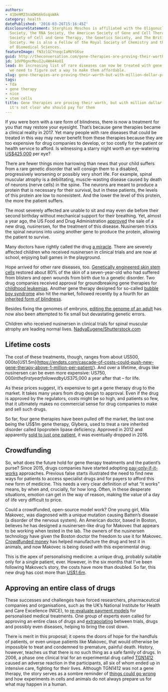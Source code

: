 ```yaml
---
authors:
- 41DeHM23naOWG6kGsqsWAk
category: health
datePublished: '2018-03-26T15:16:45Z'
disclosureStatement: Sterghios Moschos is affiliated with the Oligonucleotide Therapeutics
  Society, the RNA Society, the American Society of Gene and Cell Therapy, the British
  Society of Cell and Gene Therapy, the Genetics Society, and The British Pharmacological
  Society. He is also a Fellow of the Royal Society of Chemistry and the Institute
  of Biomedical Sciences.
featureImage: fN3zlGCYneqcIaMUYG6se
guid: http://theconversation.com/gene-therapies-are-proving-their-worth-but-with-million-dollar-price-tags-its-not-clear-who-should-pay-for-them-87035
id: 1dVP0gncMouI2u4Wm44oOI
lead: An increasing list of rare diseases can now be treated with gene therapy. But
  we need to figure out a way to make them affordable.
slug: gene-therapies-are-proving-their-worth-but-with-million-dollar-price-tags-its-not-clear-who-should-pay-for-them
tags:
- fda
- gene therapy
- nice
- stem cells
title: Gene therapies are proving their worth, but with million dollar price tags,
  it's not clear who should pay for them
---
```

If you were born with a rare form of blindness, there is now a treatment for you that may restore your eyesight. That’s because gene therapies became a clinical reality in 2017. Yet many people with rare diseases that could be treated in this way may never benefit from these therapies because they are too expensive for drug companies to develop, or too costly for the patient or health service to afford. Is witnessing a starry night worth an eye-watering [US$425,000](https://www.statnews.com/2018/03/21/gene-therapy-luxturna-launch/?utm_source=STAT+Newsletters&utm_campaign=5d2675fbab-Daily_Recap&utm_medium=email&utm_term=0_8cab1d7961-5d2675fbab-149899525) per eye?

There are fewer things more harrowing than news that your child suffers from a rare genetic disorder that will consign them to a disabled, progressively worsening or possibly very short life. For example, spinal muscular atrophy is a debilitating, muscle-wasting disease caused by death of neurons (nerve cells) in the spine. The neurons are meant to produce a protein that is necessary for their survival, but in these patients, the levels of this protein are low to nonexistent. And the lower the level of this protein, the more the patient suffers. 

The most severely affected are unable to sit and may even die before their second birthday without mechanical support for their breathing. Yet, almost a year ago, the US Food and Drug Administration [approved](https://www.fda.gov/newsevents/newsroom/pressannouncements/ucm534611.htm) the sale of a new drug, nusinersen, for the treatment of this disease. Nusinersen tricks the spinal neurons into using another gene to produce the protein, allowing the patient to survive. 

Many doctors have rightly called the drug [a miracle](http://www.sciencemag.org/news/2016/12/updated-fda-approves-drug-rescues-babies-fatal-neurodegenerative-disease). There are severely affected children who received nusinersen in clinical trials and are now at school, enjoying ball games in the playground. 

Hope arrived for other rare diseases, too. [Genetically engineered skin stem cells](https://www.nature.com/articles/nature24487) restored about 80% of the skin of a seven-year-old who had suffered from blisters and open wounds from birth due to a genetic disorder. Two drug companies received approval for groundbreaking gene therapies for [childhood leukemias](https://labiotech.eu/yescarta-kymriah-car-t-therapy/). Another gene therapy designed for so-called [bubble boy syndrome](https://www.fiercepharma.com/pharma/gsk-picks-up-nice-recommendation-for-strimvelis-a-eu594-000-gene-therapy) also hit the market, followed recently by a fourth for an [inherited form of blindness](https://doi.org/10.1016/j.preteyeres.2017.10.004). 

Besides fixing the genomes of embryos, [editing the genome of an adult](https://www.theguardian.com/science/2017/nov/15/scientists-make-first-ever-attempt-at-gene-editing-inside-the-body) has now also been attempted to fix small but devastating genetic errors. 

Children who received nusinersen in clinical trials for spinal muscular atrophy are leading normal lives. [NadyaEugene/Shutterstock.com](https://www.shutterstock.com/download/confirm/332743895?src=0pk2_pdBurTK2LnMwhOPuQ-1-1&size=medium_jpg)

## Lifetime costs

The cost of these treatments, though, ranges from about US$500,000 to [US$1.5m](https://endpts.com/cascade-of-costs-could-push-new-gene-therapy-above-1-million-per-patient/). And over a lifetime, drugs like nusinersen can be even more expensive: US$750,000 in the first year followed by US$375,000 a year after that – for life.

As these prices suggest, it’s expensive to get a gene therapy drug to the market. It takes many years from drug design to approval. Even if the drug is approved by the regulators, costs might be so high, and patients so few, that it ultimately makes no commercial sense for drug companies to make and sell such drugs. 

So far, four gene therapies have been pulled off the market, the last one being the US$1m gene therapy, Glybera, used to treat a rare inherited disorder called lipoprotein lipase deficiency. Approved in 2012 and apparently [sold to just one patient](https://www.technologyreview.com/s/601165/the-worlds-most-expensive-medicine-is-a-bust/), it was eventually dropped in 2016. 

## Crowdfunding

So, what does the future hold for gene therapy treatments and the patient’s purse? Since 2015, drugs companies have started adopting [pay-only-if-it-works](https://www.reuters.com/article/us-novartis-heart/novartis-to-test-new-pricing-model-with-heart-failure-drug-idUSKCN0PA1N720150630) approaches. Previous false starts illustrated the need to find new ways for patients to access specialist drugs and for payers to afford this new form of medicine. This needs a very clear definition of what “it works” means, by when and, crucially, for how long. Often, in these desperate situations, emotion can get in the way of reason, making the value of a day of life very difficult to price.

Could a crowdfunded, open-source model work? One young girl, Mila Makovec, was diagnosed with a unique mutation causing Batten’s disease (a disorder of the nervous system). An American doctor, based in Boston, believes he has designed a nusinersen-like drug for Makovec that appears to be working when tested in the lab. The owners of the nusinersen technology have given the Boston doctor the freedom to use it for Makovec. [Crowdfunded money](https://www.today.com/parents/batten-disease-parents-strive-raise-money-research-t107945) has helped manufacture the drug and test it in animals, and now Makovec is being dosed with this experimental drug. 

This is the apex of personalising medicine: a unique drug, probably suitable only for a single patient, ever. However, in the six months that I’ve been following Makovec’s story, the costs have more than doubled. So far, this new drug has cost more than [US$1.6m](https://www.gofundme.com/savingmila). 

## Approving an entire class of drugs

These successes and challenges have forced researchers, pharmaceutical companies and organisations, such as the UK’s National Institute for Health and Care Excellence (NICE), to [re-evaluate payment models](https://www.fiercepharma.com/financials/car-t-and-other-gene-therapies-need-new-payment-model-says-express-scripts) for personalised medical treatments. One group of experts even called for approving an entire class of drugs and [extrapolating](http://online.liebertpub.com/doi/pdfplus/10.1089/nat.2017.0682) between trials, drugs and possibly even diseases, helping to bring the cost down.

There is merit in this proposal; it opens the doors of hope for the handfuls of patients, or even unique patients like Makovec, that would otherwise be impossible to treat and condemned to premature, painful death. History, however, teaches us that there is no such thing as a safe family of drugs. In 2006, a phase one clinical trial for an experimental drug called [TGN1412](https://www.ncbi.nlm.nih.gov/pmc/articles/PMC2964774/) caused an adverse reaction in the participants, all six of whom ended up in intensive care, fighting for their lives. Although TGN1412 was not a gene therapy, the story serves as a sombre reminder of [things could go wrong](https://www.ncbi.nlm.nih.gov/pmc/articles/PMC2964774/) and how experiments in cells and animals do not always prepare us for what may happen in a human.